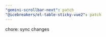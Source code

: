 ```yaml
---
"gemini-scrollbar-next": patch
"@icebreakers/el-table-sticky-vue2": patch
---
```


chore: sync changes
